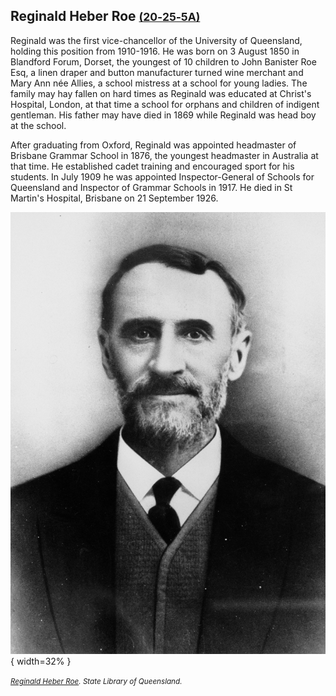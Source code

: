 ## Reginald Heber Roe <small>[(20‑25‑5A)](https://brisbane.discovereverafter.com/profile/31961876 "Go to Memorial Information" )</small>

Reginald was the first vice-chancellor of the University of Queensland, holding this position from 1910-1916. He was born on 3 August 1850 in Blandford Forum, Dorset, the youngest of 10 children to John Banister Roe Esq, a linen draper and button manufacturer turned wine merchant and Mary Ann née Allies, a school mistress at a school for young ladies. The family may hay fallen on hard times as Reginald was educated at Christ's Hospital, London, at that time a school for orphans and children of indigent gentleman. His father may have died in 1869 while Reginald was head boy at the school.

After graduating from Oxford, Reginald was appointed headmaster of Brisbane Grammar School in 1876, the youngest headmaster in Australia at that time. He established cadet training and encouraged sport for his students. In July 1909 he was appointed Inspector-General of Schools for Queensland and Inspector of Grammar Schools in 1917. He died in St Martin's Hospital, Brisbane on 21 September 1926.


![Reginald Heber Roe](../assets/reginald-heber-roe.jpeg){ width=32% }

*<small>[Reginald Heber Roe](https://onesearch.slq.qld.gov.au/permalink/61SLQ_INST/tqqf2h/alma99183512971402061). State Library of Queensland.</small>*